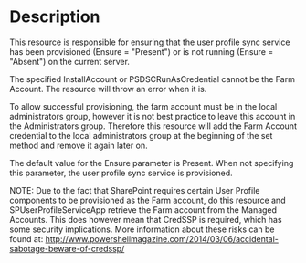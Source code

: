 # Description

This resource is responsible for ensuring that the user profile sync service
has been provisioned (Ensure = "Present") or is not running (Ensure =
"Absent") on the current server.

The specified InstallAccount or PSDSCRunAsCredential cannot be the Farm Account.
The resource will throw an error when it is.

To allow successful provisioning, the farm account must be in the local
administrators group, however it is not best practice to leave this account in
the Administrators group. Therefore this resource will add the Farm Account
credential to the local administrators group at the beginning of the set method
and remove it again later on.

The default value for the Ensure parameter is Present. When not specifying this
parameter, the user profile sync service is provisioned.

NOTE:
Due to the fact that SharePoint requires certain User Profile components to be
provisioned as the Farm account, do this resource and SPUserProfileServiceApp
retrieve the Farm account from the Managed Accounts.
This does however mean that CredSSP is required, which has some security
implications. More information about these risks can be found at:
http://www.powershellmagazine.com/2014/03/06/accidental-sabotage-beware-of-credssp/
